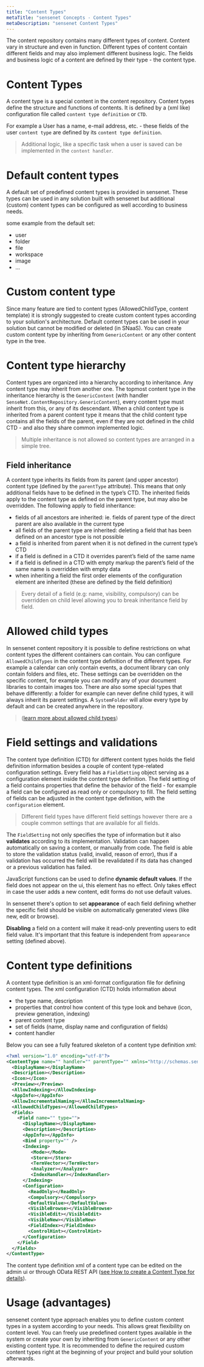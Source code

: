 ```yaml
---
title: "Content Types"
metaTitle: "sensenet Concepts - Content Types"
metaDescription: "sensenet Content Types"
---
```


The content repository contains many different types of content. Content vary in structure and even in function. Different types of content contain different fields and may also implement different business logic. The fields and business logic of a content are defined by their type - the content type.

# Content Types

A content type is a special content in the content repository. Content types define the structure and functions of contents. It is defined by a (xml like) configuration file called ``content type definition`` or ``CTD``.

For example a User has a name, e-mail address, etc. - these fields of the user ``content type`` are defined by its ``content type definition``.

> Additional logic, like a specific task when a user is saved can be implemented in the ``content handler``.

# Default content types

A default set of predefined content types is provided in sensenet. These types can be used in any solution built with sensenet but additional (custom) content types can be configured as well according to business needs.

some example from the default set:
- user
- folder
- file
- workspace
- image
- ...

# Custom content type

Since many feature are tied to content types (AllowedChildType, content template) it is strongly suggested to create custom content types according to your solution's architecture. Default content types can be used in your solution but cannot be modified or deleted (in SNaaS). You can create custom content type by inheriting from ``GenericContent`` or any other content type in the tree.

# Content type hierarchy

Content types are organized into a hierarchy according to inheritance. Any content type may inherit from another one. The topmost content type in the inheritance hierarchy is the ``GenericContent`` (with handler ``SenseNet.ContentRepository.GenericContent``), every content type must inherit from this, or any of its descendant. When a child content type is inherited from a parent content type it means that the child content type contains all the fields of the parent, even if they are not defined in the child CTD - and also they share common implemented logic.

> Multiple inheritance is not allowed so content types are arranged in a simple tree.

## Field inheritance

A content type inherits its fields from its parent (and upper ancestor) content type (defined by the ``parentType`` attribute). This means that only additional fields have to be defined in the type’s CTD. The inherited fields apply to the content type as defined on the parent type, but may also be overridden. The following apply to field inheritance:

- fields of all ancestors are inherited: ie. fields of parent type of the direct parent are also available in the current type
- all fields of the parent type are inherited: deleting a field that has been defined on an ancestor type is not possible
- a field is inherited from parent when it is not defined in the current type’s CTD
- if a field is defined in a CTD it overrides parent’s field of the same name
- if a field is defined in a CTD with empty markup the parent’s field of the same name is overridden with empty data
- when inheriting a field the first order elements of the configuration element are inherited (these are defined by the field definition)

> Every detail of a field (e.g: name, visibility, compulsory) can be overridden on child level allowing you to break inheritance field by field.

# Allowed child types

In sensenet content repository it is possible to define restrictions on what content types the different containers can contain. You can configure ``AllowedChildTypes`` in the content type definition of the different types. For example a calendar can only contain events, a document library can only contain folders and files, etc. These settings can be overridden on the specific content, for example you can modify any of your document libraries to contain images too.
There are also some special types that behave differently: a folder for example can never define child types, it will always inherit its parent settings. A ``SystemFolder`` will allow every type by default and can be created anywhere in the repository.

> ([learn more about allowed child types](/concepts/content-management/06-allowed-childtypes))

# Field settings and validations

The content type definition (CTD) for different content types holds the field definition information besides a couple of content type-related configuration settings. Every field has a ``FieldSetting`` object serving as a configuration element inside the content type definition. The field setting of a field contains properties that define the behavior of the field - for example a field can be configured as read only or compulsory to fill. The field setting of fields can be adjusted in the content type definition, with the ``configuration`` element.

> Different field types have different field settings however there are a couple common settings that are available for all fields.

The ``FieldSetting`` not only specifies the type of information but it also **validates** according to its implementation. Validation can happen automatically on saving a content, or manually from code. The field is able to store the validation status (valid, invalid, reason of error), thus if a validation has occurred the field will be revalidated if its data has changed or a previous validation has failed.

JavaScript functions can be used to define **dynamic default values**. If the field does not appear on the ui, this element has no effect. Only takes effect in case the user adds a new content, edit forms do not use default values.

In sensenet there's option to set **appearance** of each field defining whether the specific field should be visible on automatically generated views (like new, edit or browse).

**Disabling** a field on a content will make it read-only preventing users to edit field value. It's important that this feature is independent from ``appearance`` setting (defined above).

# Content type definitions
A content type definition is an xml-format configuration file for defining content types. The xml configuration (CTD) holds information about

- the type name, description
- properties that control how content of this type look and behave (icon, preview generation, indexing)
- parent content type
- set of fields (name, display name and configuration of fields)
- content handler

Below you can see a fully featured skeleton of a content type definition xml:

```xml
<?xml version="1.0" encoding="utf-8"?>
<ContentType name="" handler="" parentType="" xmlns="http://schemas.sensenet.com/SenseNet/ContentRepository/ContentTypeDefinition">
  <DisplayName></DisplayName>
  <Description></Description>
  <Icon></Icon>
  <Preview></Preview>
  <AllowIndexing></AllowIndexing>
  <AppInfo></AppInfo>
  <AllowIncrementalNaming></AllowIncrementalNaming>
  <AllowedChildTypes></AllowedChildTypes>
  <Fields>
    <Field name="" type="">
      <DisplayName></DisplayName>
      <Description></Description>
      <AppInfo></AppInfo>
      <Bind property="" />
      <Indexing>
         <Mode></Mode>
         <Store></Store>
         <TermVector></TermVector>
         <Analyzer></Analyzer>
         <IndexHandler></IndexHandler>
      </Indexing>
      <Configuration>
        <ReadOnly></ReadOnly>
        <Compulsory></Compulsory>
        <DefaultValue></DefaultValue>
        <VisibleBrowse></VisibleBrowse>
        <VisibleEdit></VisibleEdit>
        <VisibleNew></VisibleNew>
        <FieldIndex></FieldIndex>
        <ControlHint></ControlHint>
      </Configuration>
    </Field>
  </Fields>
</ContentType>
```

The content type definition xml of a content type can be edited on the admin ui or through OData REST API ([see How to create a Content Type for details](/tutorials/content-types/how-to-create-a-content-type/)).

# Usage (advantages)

sensenet content type approach enables you to define custom content types in a system according to your needs. This allows great flexibility on content level. You can freely use predefined content types available in the system or create your own by inheriting from ``GenericContent`` or any other existing content type. It is recommended to define the required custom content types right at the beginning of your project and build your solution afterwards.
